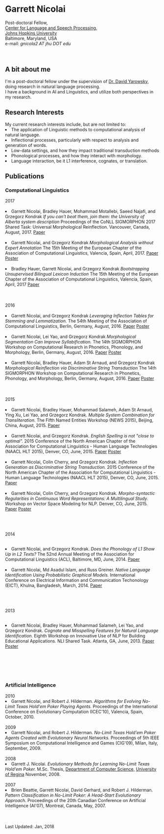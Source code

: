 <h1>Garrett Nicolai</h1>

Post-doctoral Fellow,
<br><A HREF="https://www.clsp.jhu.edu/"> Center for Language and Speech Processing, </A>
<br><A HREF = "https://www.jhu.edu/">Johns Hopkins University</A>
<br>Baltimore, Maryland,
USA
<br>e-mail:  <em>gnicola2 AT jhu DOT edu</em>
<br><br><br>

<h2> A bit about me </h2>
I'm a post-doctoral fellow under the supervision of 
<A HREF = "http://www.cs.jhu.edu/~yarowsky/">Dr. David Yarowsky</A>,
doing research in natural language processing.
<br>I have a background in AI and Linguistics, and utilize both
perspectives in my research.



<h2> Research Interests</h2>
My current research interests include, but are not limited to:

<LI> The application of Linguistic methods to computational analysis of natural language. </LI>

<LI> Inflectional processes, particularly with respect to analysis and generation of words.</LI>

<LI> Low-data settings, and how they impact traditional transduction methods </LI>

<LI> Phonological processes, and how they interact with morphology.</LI>

<LI> Language interaction, be it L1 interference, cognates, or translation.</LI>



<h2> Publications</h2>

<h3> Computational Linguistics </h3>
2017
<br>
<br>

<LI>    Garrett Nicolai, Bradley Hauer, Mohammad Motallebi, Saeed Najafi, and Grzegorz Kondrak
        <em>If you can’t beat them, join them: the University of Alberta system description</em>
        Proceedings of the CoNLL SIGMORPHON 2017 Shared Task: Universal Morphological Reinflection.
        Vancouver, Canada, August, 2017.
	<a href="publications/UA2017ST.pdf">Paper</a>
</LI>
<br>
<LI>    Garrett Nicolai, and Grzegorz Kondrak
        <em>Morphological Analysis without Expert Annotation</em>
        The 15th Meeting of the European Chapter of the Association of Computational Linguistics,
        Valencia, Spain, April, 2017.
	<a href="publications/analysisCR.pdf">Paper</a>
	<a href="publications/EACLPoster(Analysis).pdf">Poster</a>

</LI>
<br>
<LI>    Bradley Hauer, Garrett Nicolai, and Grzegorz Kondrak
        <em>Bootstrapping Unsupervised Bilingual Lexicon Induction</em>
        The 15th Meeting of the European Chapter of the Association of Computational Linguistics,
        Valencia, Spain, April, 2017
        <a href="publications/EACLPoster(Induction)">Paper</a>

</LI>
<br>
<br>
<br>
2016
<br>
<br>

<LI>    Garrett Nicolai, and Grzegorz Kondrak
        <em>Leveraging Inflection Tables for Stemming and Lemmatization.</em>
	The 54th Meeting of the Association of Computational Linguistics,
	Berlin, Germany, August, 2016.
	<a href="publications/segmentationCR.pdf">Paper</a>
        <a href="publications/StemmingFinal.pdf">Poster</a>
</LI>
<br>
<LI>    Garrett Nicolai, Lei Yao, and Grzegorz Kondrak
        <em>Morphological Segmentation Can Improve Syllabification.</em>
	The 14th SIGMORPHON Workshop on Computational Research in Phonetics, Phonology, and Morphology,
	Berlin, Germany, August, 2016.
	<a href="publications/syllabification.pdf">Paper</a>
        <a href="publications/SyllabificationFinal.pdf">Poster</a>
</LI>	
<br>
<LI>    Garrett Nicolai, Bradley Hauer, Adam St Arnaud, and Grzegorz Kondrak
        <em>Morphological Reinflection via Discriminative String Transduction</em>
	The 14th SIGMORPHON Workshop on Computational Research in Phonetics, Phonology, and Morphology,
	Berlin, Germany, August, 2016.
	<a href="publications/sigmorphon16.pdf">Paper</a>
        <a href="publications/SigmorphonFinal.pdf">Poster</a>
</LI>	
<br>
<br>
<br>
2015
<br>
<br>

<LI>    Garrett Nicolai, Bradley Hauer, Mohammad Salameh, Adam St Arnaud, Ying Xu, Lei Yao, and
        Grzegorz Kondrak.
        <em>Multiple System Combination for Transliteration.</em>
        The Fifth Named Entities Workshop (NEWS 2015),
        Beijing, China, August, 2015.
	<a href="publications/news.pdf">Paper</a>

</LI>
<br>
       
<LI>    Garrett Nicolai, and Grzegorz Kondrak.
        <em>English Spelling is not "close to optimal".</em>
        2015 Conference of the North American Chapter of the Association for Computational Linguistics
        - Human Language Technologies (NAACL HLT 2015), 
        Denver, CO, June, 2015.
	<a href="publications/Spelling.pdf">Paper</a>
        <a href="publications/SpellingPoster.pdf">Poster</a>
</LI>
<br>
<LI>    Garrett Nicolai, Colin Cherry, and Grzegorz Kondrak.
        <em>Inflection Generation as Discriminative String Transduction.</em>
        2015 Conference of the North American Chapter of the Association for Computational Linguistics
        - Human Language Technologies (NAACL HLT 2015), 
        Denver, CO, June, 2015.
	<a href="publications/inflection.pdf">Paper</a>
</LI>
<br>
<LI>    Garrett Nicolai, Colin Cherry, and Grzegorz Kondrak.
        <em>Morpho-syntactic Regularities in Continuous Word Representations: 
            A Multilingual Study.</em>
        Workshop on Vector Space Modeling for NLP.
        Denver, CO, June, 2015.
	<a href="publications/W2V.pdf">Paper</a>
	<a href="publications/W2VPoster.pdf">Poster</a>
</LI>
<br>
<br>
<br>

2014
<br>
<br>
<LI>    Garrett Nicolai, and Grzegorz Kondrak.
	<em>Does the Phonology of L1 Show Up in L2 Texts?</em>
        The 52nd Annual Meeting of the Association for Computational Linguistics
 (ACL), Baltimore, MD, June, 2014.
	<a href="publications/NLIBigrams.pdf">Paper</a>
</LI>
<br>

<LI>    Garrett Nicolai, Md Asadul Islam, and Russ Greiner.
	<em>Native Language Identification Using Probabilistic Graphical
	Models.</em>
	International Conference on Electrical Information and Communication
	Techonology (EICT), Khulna, Bangladesh, March, 2014.
	<a href="publications/Bayesian.pdf">Paper</a>
</LI>
<br>
<br>
<br>

2013
<br>
<br>
<LI>	Garrett Nicolai, Bradley Hauer, Mohammad Salameh, 
        Lei Yao, and Grzegorz Kondrak.
	<em>Cognate and Misspelling Features for
        Natural Language Identification.</em>
	Eighth Workshop on Innovative Use of
        NLP for Building Educational Applications.
	NLI Shared Task. Atlanta, GA, June, 2013.
        <a href="publications/NLI.pdf">Paper</a>
	<a href="publications/NLIPoster.pdf">Poster</a>

</LI>
<br>
<br>
<br>
<br>
<br>
<h3> Artificial Intelligence </h3>
2010 
<LI>	Garrett Nicolai, and Robert J. Hilderman.
	<em>Algorithms for Evolving No-Limit Texas Hold'em Poker Playing Agents.</em>
	Proceedings of the International Conference on Evolutionary Computation (ICEC'10),
	Valencia, Spain, October, 2010.
</LI>
<br>
2009
<LI>	Garrett Nicolai, and Robert J. Hilderman.
	<em>No-Limit Texas Hold'em Poker Agents Created with Evolutionary Neural Networks.</em>
	Proceedings of 5th IEEE Symposium on Computational Intelligence and Games (CIG'09),
	Milan, Italy, September, 2009.
</LI>
<br>
2008
<LI>    Garrett J. Nicolai.
	<em> Evolutionary Methods for Learning No-Limit Texas Hold'em Poker.</em>
	M.Sc. Thesis, 
	<A HREF = "cs.uregina.ca">Department of Computer Science,</A>
	<A HREF = "uregina.ca">University of Regina</A>
	November, 2008.
</LI>
<br>
2007	
<LI>	Brien Beattie, Garrett Nicolai, David Gerhard, and Robert J. Hilderman.
	<em>Pattern Classification in No-Limit Poker: A Head-Start Evolutionary Approach.</em>
	Proceedings of the 20th Canadian Conference on Artificial Intelligence (AI'07),
	Montreal, Canada, May, 2007.
</LI>

<br>
<br>
<br>
	Last Updated: Jan, 2018     
